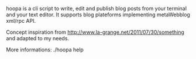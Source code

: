 hoopa is a cli script to write, edit and publish blog posts from your terminal and your text editor.
It supports blog plateforms implementing metaWebblog xml/rpc API.

Concept inspiration from http://www.la-grange.net/2011/07/30/something and adapted to my needs.

More informations: ./hoopa help
